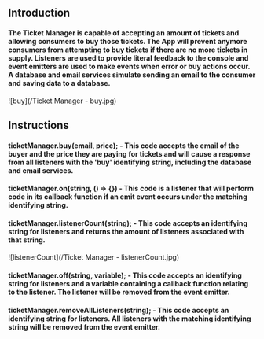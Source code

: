 ## Introduction
#### The Ticket Manager is capable of accepting an amount of tickets and allowing consumers to buy those tickets. The App will prevent anymore consumers from attempting to buy tickets if there are no more tickets in supply. Listeners are used to provide literal feedback to the console and event emitters are used to make events when error or buy actions occur. A database and email services simulate sending an email to the consumer and saving data to a database.

![buy](/Ticket Manager - buy.jpg)

## Instructions
#### ticketManager.buy(email, price); - This code accepts the email of the buyer and the price they are paying for tickets and will cause a response from all listeners with the 'buy' identifying string, including the database and email services.
#### ticketManager.on(string, () => {}) - This code is a listener that will perform code in its callback function if an emit event occurs under the matching identifying string.
#### ticketManager.listenerCount(string); - This code accepts an identifying string for listeners and returns the amount of listeners associated with that string.

![listenerCount](/Ticket Manager - listenerCount.jpg)

#### ticketManager.off(string, variable); - This code accepts an identifying string for listeners and a variable containing a callback function relating to the listener. The listener will be removed from the event emitter.
#### ticketManager.removeAllListeners(string); - This code accepts an identifying string for listeners. All listeners with the matching identifying string will be removed from the event emitter.